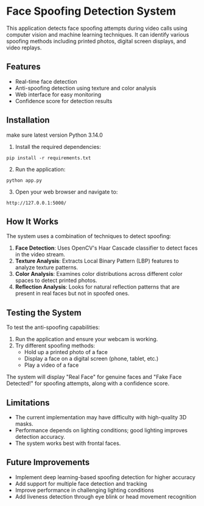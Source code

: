 # Face Spoofing Detection System

This application detects face spoofing attempts during video calls using computer vision and machine learning techniques. It can identify various spoofing methods including printed photos, digital screen displays, and video replays.

## Features

- Real-time face detection
- Anti-spoofing detection using texture and color analysis
- Web interface for easy monitoring
- Confidence score for detection results

## Installation

make sure latest version Python 3.14.0 

1. Install the required dependencies:

```
pip install -r requirements.txt
```

2. Run the application:

```
python app.py
```

3. Open your web browser and navigate to:

```
http://127.0.0.1:5000/
```

## How It Works

The system uses a combination of techniques to detect spoofing:

1. **Face Detection**: Uses OpenCV's Haar Cascade classifier to detect faces in the video stream.
2. **Texture Analysis**: Extracts Local Binary Pattern (LBP) features to analyze texture patterns.
3. **Color Analysis**: Examines color distributions across different color spaces to detect printed photos.
4. **Reflection Analysis**: Looks for natural reflection patterns that are present in real faces but not in spoofed ones.

## Testing the System

To test the anti-spoofing capabilities:

1. Run the application and ensure your webcam is working.
2. Try different spoofing methods:
   - Hold up a printed photo of a face
   - Display a face on a digital screen (phone, tablet, etc.)
   - Play a video of a face

The system will display "Real Face" for genuine faces and "Fake Face Detected!" for spoofing attempts, along with a confidence score.

## Limitations

- The current implementation may have difficulty with high-quality 3D masks.
- Performance depends on lighting conditions; good lighting improves detection accuracy.
- The system works best with frontal faces.

## Future Improvements

- Implement deep learning-based spoofing detection for higher accuracy
- Add support for multiple face detection and tracking
- Improve performance in challenging lighting conditions
- Add liveness detection through eye blink or head movement recognition
